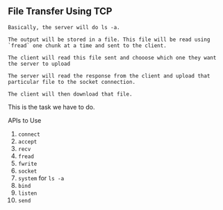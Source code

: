 ## File Transfer Using TCP

```
Basically, the server will do ls -a.

The output will be stored in a file. This file will be read using `fread` one chunk at a time and sent to the client.

The client will read this file sent and chooose which one they want the server to upload 

The server will read the response from the client and upload that particular file to the socket connection.

The client will then download that file.
```


This is the task we have to do.

APIs to Use

1. `connect`
2. `accept`
3. `recv`
4. `fread`
5. `fwrite`
6. `socket`
7. `system` for `ls -a`
8. `bind`
9. `listen`
10. `send`


